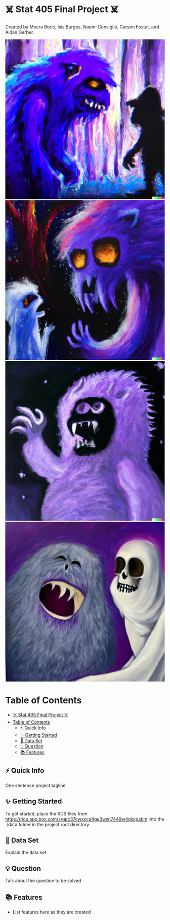 # ☠️ Stat 405 Final Project ☠️

Created by Meera Borle, Isis Burgos, Naomi Consiglio, Carson Foster, and Aidan Gerber.

![Logo](Images/dalle1.png)
![Logo](Images/dalle2.png)
![Logo](Images/dalle3.png)
![Logo](Images/sd1.jpg)

# Table of Contents
- [☠️ Stat 405 Final Project ☠️](#️-stat-405-final-project-️)
- [Table of Contents](#table-of-contents)
  - [⚡ Quick Info<a name="quick-info"></a>](#-quick-info)
  - [✨ Getting Started<a name="getting-started"></a>](#-getting-started)
  - [🔎 Data Set<a name="data"></a>](#-data-set)
  - [💡 Question<a name="question"></a>](#-question)
  - [📚 Features<a name="feature"></a>](#-features)

## ⚡ Quick Info<a name="quick-info"></a>
One sentence project tagline

## ✨ Getting Started<a name="getting-started"></a>
To get started, place the RDS files from https://rice.app.box.com/s/qpc37cwxycp4ge3wsn7449w4qlojpabm into the ./data folder in the project root directory.

## 🔎 Data Set<a name="data"></a>
Explain the data set
 
## 💡 Question<a name="question"></a>
Talk about the question to be solved
 
 
## 📚 Features<a name="feature"></a>
   - List features here as they are created
